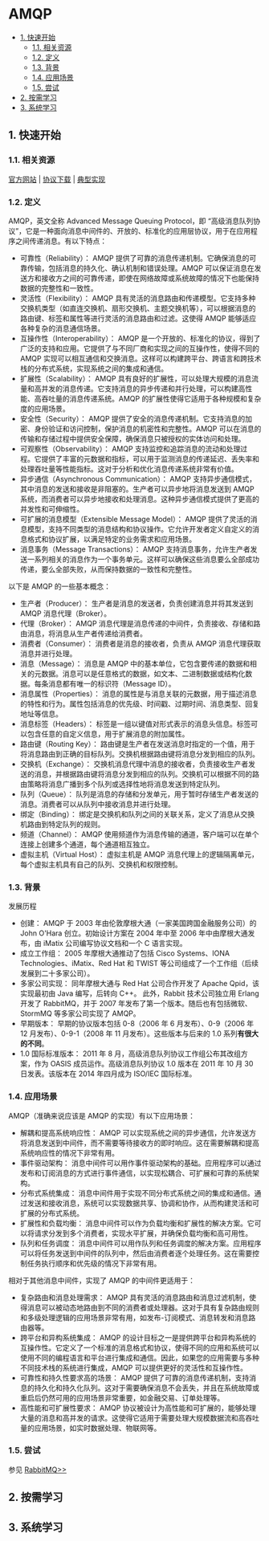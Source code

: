 # AMQP<!-- omit in toc -->

- [1. 快速开始](#1-快速开始)
  - [1.1. 相关资源](#11-相关资源)
  - [1.2. 定义](#12-定义)
  - [1.3. 背景](#13-背景)
  - [1.4. 应用场景](#14-应用场景)
  - [1.5. 尝试](#15-尝试)
- [2. 按需学习](#2-按需学习)
- [3. 系统学习](#3-系统学习)

## 1. 快速开始

### 1.1. 相关资源

[官方网站](https://www.amqp.org) | [协议下载](https://www.amqp.org/resources/download) | [典型实现](https://www.amqp.org/about/examples)

### 1.2. 定义

AMQP，英文全称 Advanced Message Queuing Protocol，即 “高级消息队列协议”，它是一种面向消息中间件的、开放的、标准化的应用层协议，用于在应用程序之间传递消息。有以下特点：

- 可靠性（Reliability）： AMQP 提供了可靠的消息传递机制。它确保消息的可靠传输，包括消息的持久化、确认机制和错误处理。AMQP 可以保证消息在发送方和接收方之间的可靠传递，即使在网络故障或系统故障的情况下也能保持数据的完整性和一致性。
- 灵活性（Flexibility）： AMQP 具有灵活的消息路由和传递模型。它支持多种交换机类型（如直连交换机、扇形交换机、主题交换机等），可以根据消息的路由键、标签和属性等进行灵活的消息路由和过滤。这使得 AMQP 能够适应各种复杂的消息通信场景。
- 互操作性（Interoperability）： AMQP 是一个开放的、标准化的协议，得到了广泛的支持和应用。它提供了与不同厂商和实现之间的互操作性，使得不同的 AMQP 实现可以相互通信和交换消息。这样可以构建跨平台、跨语言和跨技术栈的分布式系统，实现系统之间的集成和通信。
- 扩展性（Scalability）： AMQP 具有良好的扩展性，可以处理大规模的消息流量和高并发的消息传递。它支持消息的异步传递和并行处理，可以构建高性能、高吞吐量的消息传递系统。AMQP 的扩展性使得它适用于各种规模和复杂度的应用场景。
- 安全性（Security）： AMQP 提供了安全的消息传递机制。它支持消息的加密、身份验证和访问控制，保护消息的机密性和完整性。AMQP 可以在消息的传输和存储过程中提供安全保障，确保消息只被授权的实体访问和处理。
- 可观察性（Observability）： AMQP 支持监控和追踪消息的流动和处理过程。它提供了丰富的元数据和指标，可以用于监测消息的传递延迟、丢失率和处理吞吐量等性能指标。这对于分析和优化消息传递系统非常有价值。
- 异步通信（Asynchronous Communication）： AMQP 支持异步通信模式，其中消息的发送和接收是非阻塞的。生产者可以异步地将消息发送到 AMQP 系统，而消费者可以异步地接收和处理消息。这种异步通信模式提供了更高的并发性和可伸缩性。
- 可扩展的消息模型（Extensible Message Model）： AMQP 提供了灵活的消息模型，支持不同类型的消息结构和协议操作。它允许开发者定义自定义的消息格式和协议扩展，以满足特定的业务需求和应用场景。
- 消息事务（Message Transactions）： AMQP 支持消息事务，允许生产者发送一系列相关的消息作为一个事务单元。这样可以确保这些消息要么全部成功传递，要么全部失败，从而保持数据的一致性和完整性。

以下是 AMQP 的一些基本概念：

- 生产者（Producer）： 生产者是消息的发送者，负责创建消息并将其发送到 AMQP 消息代理（Broker）。
- 代理（Broker）： AMQP 消息代理是消息传递的中间件，负责接收、存储和路由消息，将消息从生产者传递给消费者。
- 消费者（Consumer）： 消费者是消息的接收者，负责从 AMQP 消息代理获取消息并进行处理。
- 消息（Message）： 消息是 AMQP 中的基本单位，它包含要传递的数据和相关的元数据。消息可以是任意格式的数据，如文本、二进制数据或结构化数据。每条消息都有唯一的标识符（Message ID）。
- 消息属性（Properties）： 消息的属性是与消息关联的元数据，用于描述消息的特性和行为。属性包括消息的优先级、时间戳、过期时间、消息类型、回复地址等信息。
- 消息标签（Headers）： 标签是一组以键值对形式表示的消息头信息。标签可以包含任意的自定义信息，用于扩展消息的附加属性。
- 路由键（Routing Key）： 路由键是生产者在发送消息时指定的一个值，用于将消息路由到正确的目标队列。交换机根据路由键将消息分发到相应的队列。
- 交换机（Exchange）： 交换机消息代理中消息的接收者，负责接收生产者发送的消息，并根据路由键将消息分发到相应的队列。交换机可以根据不同的路由策略将消息广播到多个队列或选择性地将消息发送到特定队列。
- 队列（Queue）： 队列是消息的存储和分发单元，用于暂时存储生产者发送的消息。消费者可以从队列中接收消息并进行处理。
- 绑定（Binding）： 绑定是交换机和队列之间的关联关系，定义了消息从交换机路由到特定队列的规则。
- 频道（Channel）： AMQP 使用频道作为消息传输的通道，客户端可以在单个连接上创建多个通道，每个通道相互独立。
- 虚拟主机（Virtual Host）： 虚拟主机是 AMQP 消息代理上的逻辑隔离单元，每个虚拟主机具有自己的队列、交换机和权限控制。

### 1.3. 背景

发展历程

- 创建： AMQP 于 2003 年由伦敦摩根大通（一家美国跨国金融服务公司）的 John O'Hara 创立。初始设计方案在 2004 年中至 2006 年中由摩根大通发布，由 iMatix 公司编写协议文档和一个 C 语言实现。
- 成立工作组： 2005 年摩根大通推动了包括 Cisco Systems、IONA Technologies、iMatix、Red Hat 和 TWIST 等公司组成了一个工作组（后续发展到二十多家公司）。
- 多家公司实现： 同年摩根大通与 Red Hat 公司合作开发了 Apache Qpid，该实现最初由 Java 编写，后转向 C++。
  此外，Rabbit 技术公司独立用 Erlang 开发了 RabbitMQ，并于 2007 年发布了第一个版本。随后也有包括微软、StormMQ 等多家公司实现了 AMQP。
- 早期版本： 早期的协议版本包括 0-8（2006 年 6 月发布）、0-9（2006 年 12 月发布）、0-9-1（2008 年 11 月发布）。这些版本与后来的 1.0 系列**有很大的不同**。
- 1.0 国际标准版本： 2011 年 8 月，高级消息队列协议工作组公布其改组方案，作为 OASIS 成员运作。高级消息队列协议 1.0 版本在 2011 年 10 月 30 日发表。该版本在 2014 年四月成为 ISO/IEC 国际标准。

### 1.4. 应用场景

AMQP（准确来说应该是 AMQP 的实现）有以下应用场景：

- 解耦和提高系统响应性： AMQP 可以实现系统之间的异步通信，允许发送方将消息发送到中间件，而不需要等待接收方的即时响应。这在需要解耦和提高系统响应性的情况下非常有用。
- 事件驱动架构： 消息中间件可以用作事件驱动架构的基础。应用程序可以通过发布和订阅消息的方式进行事件通信，以实现松耦合、可扩展和可靠的系统架构。
- 分布式系统集成： 消息中间件用于实现不同分布式系统之间的集成和通信。通过发送和接收消息，系统可以实现数据共享、协调和协作，从而构建灵活和可扩展的分布式系统。
- 扩展性和负载均衡： 消息中间件可以作为负载均衡和扩展性的解决方案。它可以将请求分发到多个消费者，实现水平扩展，并确保负载均衡和高可用性。
- 队列和任务调度： 消息中间件可以用作队列和任务调度的解决方案。应用程序可以将任务发送到中间件的队列中，然后由消费者逐个处理任务。这在需要控制任务执行顺序和优先级的情况下非常有用。

相对于其他消息中间件，实现了 AMQP 的中间件更适用于：

- 复杂路由和消息处理需求： AMQP 具有灵活的消息路由和消息过滤机制，使得消息可以被动态地路由到不同的消费者或处理器。这对于具有复杂路由规则和多级处理逻辑的应用场景非常有用，如发布-订阅模式、消息转发和消息路由器等。
- 跨平台和异构系统集成： AMQP 的设计目标之一是提供跨平台和异构系统的互操作性。它定义了一个标准的消息格式和协议，使得不同的应用和系统可以使用不同的编程语言和平台进行集成和通信。因此，如果您的应用需要与多种不同技术栈的系统进行集成，AMQP 可以提供更好的灵活性和互操作性。
- 可靠性和持久性要求高的场景： AMQP 提供了可靠的消息传递机制，支持消息的持久化和持久化队列。这对于需要确保消息不会丢失，并且在系统故障或重启后仍然可用的应用场景非常重要，如金融交易、订单处理等。
- 高性能和可扩展性要求： AMQP 协议被设计为高性能和可扩展的，能够处理大量的消息和高并发的请求。这使得它适用于需要处理大规模数据流和高吞吐量的应用场景，如实时数据处理、物联网等。

### 1.5. 尝试

参见 [RabbitMQ>>](../../../software-engineering/backend-dev/RabbitMQ#15-尝试)

## 2. 按需学习

## 3. 系统学习
